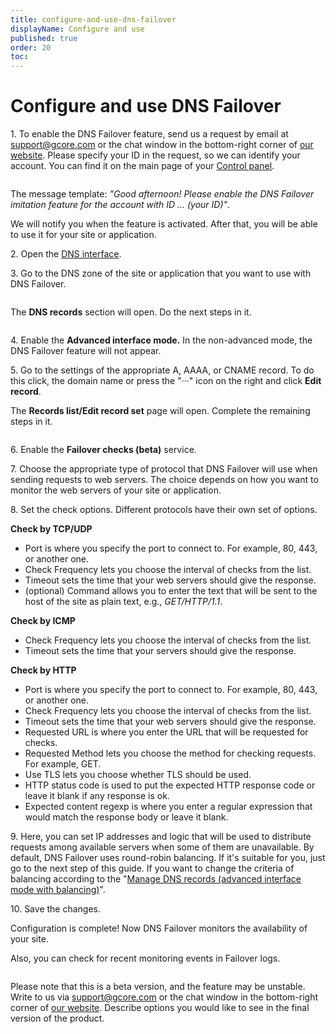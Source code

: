 ```yaml
---
title: configure-and-use-dns-failover
displayName: Configure and use
published: true
order: 20
toc:
---
```


# Configure and use DNS Failover

1\. To enable the DNS Failover feature, send us a request by email at [support@gcore.com](mailto:support@gcore.com) or the chat window in the bottom-right corner of <a href="https://gcore.com/" target="_blank">our website</a>. Please specify your ID in the request, so we can identify your account. You can find it on the main page of your <a href="https://accounts.gcore.com/reports/dashboard" target="_blank">Control panel</a>.

<img src="https://support.gcore.com/hc/article_attachments/9619861814417" alt="">

The message template: *"Good afternoon! Please enable the DNS Failover imitation feature for the account with ID … (your ID)"*.

We will notify you when the feature is activated. After that, you will be able to use it for your site or application.

2\. Open the <a href="https://dns.gcore.com/" target="_blank">DNS interface</a>.

3\. Go to the DNS zone of the site or application that you want to use with DNS Failover.

<img src="https://support.gcore.com/hc/article_attachments/9619861818513" alt="">

The **DNS records** section will open. Do the next steps in it.

<img src="https://support.gcore.com/hc/article_attachments/9619861864721" alt="">

4\. Enable the **Advanced interface mode.** In the non-advanced mode, the DNS Failover feature will not appear.

5\. Go to the settings of the appropriate A, AAAA, or CNAME record. To do this click, the domain name or press the "···" icon on the right and click **Edit record**.

The **Records list/Edit record set** page will open. Complete the remaining steps in it.

<img src="https://support.gcore.com/hc/article_attachments/9619897145361" alt="">

6\. Enable the **Failover checks (beta)** service.

7\. Choose the appropriate type of protocol that DNS Failover will use when sending requests to web servers. The choice depends on how you want to monitor the web servers of your site or application.

8\. Set the check options. Different protocols have their own set of options.

**Check by TCP/UDP**

- Port is where you specify the port to connect to. For example, 80, 443, or another one.
- Check Frequency lets you choose the interval of checks from the list.
- Timeout sets the time that your web servers should give the response.
- (optional) Command allows you to enter the text that will be sent to the host of the site as plain text, e.g., *GET/HTTP/1.1*.

**Check by ICMP**

- Check Frequency lets you choose the interval of checks from the list.
- Timeout sets the time that your servers should give the response.

**Check by HTTP**

- Port is where you specify the port to connect to. For example, 80, 443, or another one.
- Check Frequency lets you choose the interval of checks from the list.
- Timeout sets the time that your web servers should give the response.
- Requested URL is where you enter the URL that will be requested for checks.
- Requested Method lets you choose the method for checking requests. For example, GET.
- Use TLS lets you choose whether TLS should be used.
- HTTP status code is used to put the expected HTTP response code or leave it blank if any response is ok.
- Expected content regexp is where you enter a regular expression that would match the response body or leave it blank.

9\. Here, you can set IP addresses and logic that will be used to distribute requests among available servers when some of them are unavailable. By default, DNS Failover uses round-robin balancing. If it's suitable for you, just go to the next step of this guide. If you want to change the criteria of balancing according to the "<a href="https://gcore.com/docs/dns/dns-records/manage-dns-records-advanced-interface-mode-with-balancing" target="_blank">Manage DNS records (advanced interface mode with balancing)</a>".

10\. Save the changes.

Configuration is complete! Now DNS Failover monitors the availability of your site.

Also, you can check for recent monitoring events in Failover logs.

<img src="https://support.gcore.com/hc/article_attachments/9619897190417" alt="">

Please note that this is a beta version, and the feature may be unstable. Write to us via [support@gcore.com](mailto:support@gcore.com) or the chat window in the bottom-right corner of <a href="https://gcore.com/" target="_blank">our website</a>. Describe options you would like to see in the final version of the product.